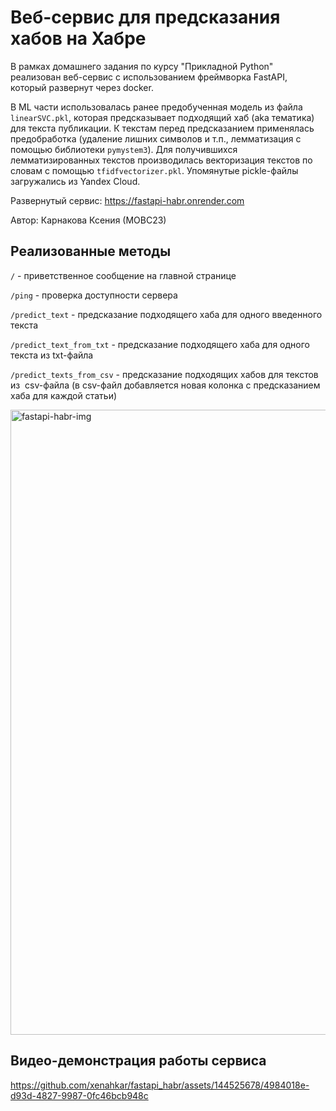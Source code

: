 
# Веб-сервис для предсказания хабов на Хабре

 В рамках домашнего задания по курсу "Прикладной Python" реализован веб-сервис с использованием фреймворка FastAPI, который развернут через docker.

В ML части использовалась ранее предобученная модель из файла `linearSVC.pkl`, которая предсказывает подходящий хаб (aka тематика) для текста публикации. К текстам перед предсказанием применялась предобработка (удаление лишних символов и т.п., лемматизация с помощью библиотеки `pymystem3`). Для получившихся лемматизированных текстов производилась векторизация текстов по словам с помощью `tfidfvectorizer.pkl`. Упомянутые piсkle-файлы загружались из Yandex Cloud.

Развернутый сервис: https://fastapi-habr.onrender.com

Автор: Карнакова Ксения (МОВС23)
 

 ## Реализованные методы

`/` - приветственное сообщение на главной странице

`/ping` - проверка доступности сервера

`/predict_text` - предсказание подходящего хаба для одного введенного текста

`/predict_text_from_txt` - предсказание подходящего хаба для одного текста из txt-файла

`/predict_texts_from_csv` - предсказание подходящих хабов для текстов из  csv-файла (в csv-файл добавляется новая колонка с предсказанием хаба для каждой статьи)

 <img width="1000" alt="fastapi-habr-img" src="https://github.com/xenahkar/habr_fastapi/assets/144525678/7c48ebd5-2f45-45af-be3f-fac348b8528e">

## Видео-демонстрация работы сервиса


https://github.com/xenahkar/fastapi_habr/assets/144525678/4984018e-d93d-4827-9987-0fc46bcb948c



